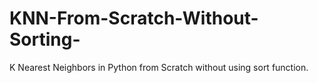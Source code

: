 # KNN-From-Scratch-Without-Sorting-
K Nearest Neighbors in Python from Scratch without using sort function.
